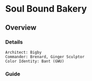 # Soul Bound Bakery
## Overview
### Details
```
Architect: Bigby
Commander: Brenard, Ginger Sculptor
Color Identity: Bant (GWU)
```

### Guide
